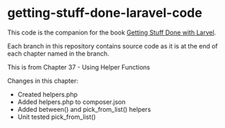 getting-stuff-done-laravel-code
===============================

This code is the companion for the book [Getting Stuff Done with Larvel](https://leanpub.com/gettingstuffdonelaravel).

Each branch in this repository contains source code as it is at the end of each chapter named in the branch.

This is from Chapter 37 - Using Helper Functions

Changes in this chapter:

* Created helpers.php
* Added helpers.php to composer.json
* Added between() and pick_from_list() helpers
* Unit tested pick_from_list()
